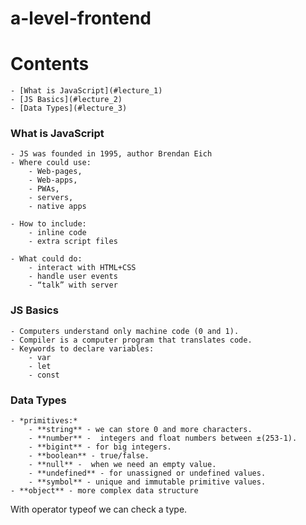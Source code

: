 # a-level-frontend

# Contents
    - [What is JavaScript](#lecture_1)
    - [JS Basics](#lecture_2)
    - [Data Types](#lecture_3)





### What is JavaScript
    - JS was founded in 1995, author Brendan Eich
    - Where could use: 
        - Web-pages, 
        - Web-apps,
        - PWAs,
        - servers,
        - native apps

    - How to include:
        - inline code
        - extra script files

    - What could do:
        - interact with HTML+CSS
        - handle user events
        - “talk” with server


### JS Basics
    - Computers understand only machine code (0 and 1).
    - Compiler is a computer program that translates code.
    - Keywords to declare variables:
        - var
        - let
        - const


### Data Types
    - *primitives:*
        - **string** - we can store 0 and more characters.
        - **number** -  integers and float numbers between ±(253-1).
        - **bigint** - for big integers.
        - **boolean** - true/false.
        - **null** -  when we need an empty value.
        - **undefined** - for unassigned or undefined values.
        - **symbol** - unique and immutable primitive values.
    - **object** - more complex data structure

With operator typeof we can check a type.
